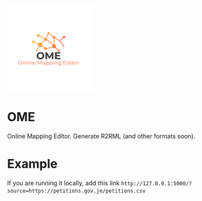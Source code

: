 ![OME](https://github.com/ahmad88me/OME/raw/master/logo.png)
# OME
Online Mapping Editor. Generate R2RML (and other formats soon).


# Example
If you are running it locally, add this link
`http://127.0.0.1:5000/?source=https://petitions.gov.je/petitions.csv`